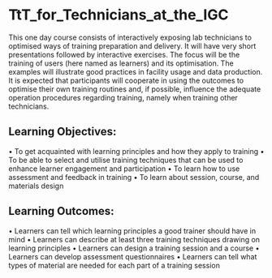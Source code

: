 # TtT_for_Technicians_at_the_IGC

This one day course consists of interactively exposing lab technicians to optimised ways of training preparation and delivery. It will have very short presentations followed by interactive exercises. The focus will be the training of users (here named as learners) and its optimisation. The examples will illustrate good practices in facility usage and data production. It is expected that participants will cooperate in using the outcomes to optimise their own training routines and, if possible, influence the adequate operation procedures regarding training, namely when training other technicians.

## Learning Objectives:

• To get acquainted with learning principles and how they apply to training
• To be able to select and utilise training techniques that can be used to enhance learner engagement and participation
• To learn how to use assessment and feedback in training
• To learn about session, course, and materials design

## Learning Outcomes:
• Learners can tell which learning principles a good trainer should have in mind
• Learners can describe at least three training techniques drawing on learning principles
• Learners can design a training session and a course
• Learners can develop assessment questionnaires
• Learners can tell what types of material are needed for each part of a training session
